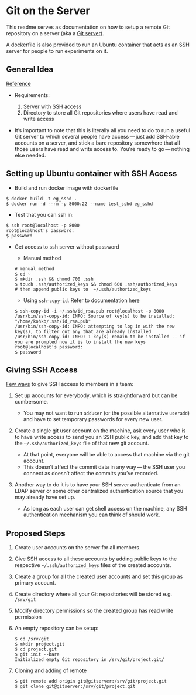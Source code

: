 # Git on the Server

This readme serves as documentation on how to setup a remote Git repository on a server (aka a [Git server](https://www.quora.com/What-is-a-git-server)).

A dockerfile is also provided to run an Ubuntu container that acts as an SSH server for people to run experiments on it.

## General Idea

[Reference](https://git-scm.com/book/en/v2/Git-on-the-Server-The-Protocols)

* Requirements:
    1. Server with SSH access
    2. Directory to store all Git repositories where users have read and write access

* It’s important to note that this is literally all you need to do to run a useful Git server to which several people have access — just add SSH-able accounts on a server, and stick a bare repository somewhere that all those users have read and write access to. You’re ready to go — nothing else needed.

## Setting up Ubuntu container with SSH Access

* Build and run docker image with dockerfile

```console
$ docker build -t eg_sshd .
$ docker run -d --rm -p 8000:22 --name test_sshd eg_sshd
```

* Test that you can ssh in:

```console
$ ssh root@localhost -p 8000
root@localhost's password:
$ password
```

* Get access to ssh server without password
  * Manual method

  ```console
  # manual method
  $ cd ~
  $ mkdir .ssh && chmod 700 .ssh
  $ touch .ssh/authorized_keys && chmod 600 .ssh/authorized_keys
  # then append public keys to  ~/.ssh/authorized_keys
  ```

  * Using `ssh-copy-id`. Refer to documentation [here](https://www.ssh.com/ssh/copy-id)

  ```console
  $ ssh-copy-id -i ~/.ssh/id_rsa.pub root@localhost -p 8000
  /usr/bin/ssh-copy-id: INFO: Source of key(s) to be installed: "/home/kohkb/.ssh/id_rsa.pub"
  /usr/bin/ssh-copy-id: INFO: attempting to log in with the new key(s), to filter out any that are already installed
  /usr/bin/ssh-copy-id: INFO: 1 key(s) remain to be installed -- if you are prompted now it is to install the new keys
  root@localhost's password:
  $ password
  ```

## Giving SSH Access

[Few ways](https://git-scm.com/book/en/v2/Git-on-the-Server-Getting-Git-on-a-Server) to give SSH access to members in a team:

1. Set up accounts for everybody, which is straightforward but can be cumbersome.
    * You may not want to run `adduser` (or the possible alternative `useradd`) and have to set temporary passwords for every new user.

2. Create a single git user account on the machine, ask every user who is to have write access to send you an SSH public key, and add that key to the `~/.ssh/authorized_keys` file of that new git account.
    * At that point, everyone will be able to access that machine via the git account.
    * This doesn’t affect the commit data in any way — the SSH user you connect as doesn’t affect the commits you’ve recorded.

3. Another way to do it is to have your SSH server authenticate from an LDAP server or some other centralized authentication source that you may already have set up.
    * As long as each user can get shell access on the machine, any SSH authentication mechanism you can think of should work.

## Proposed Steps

1. Create user accounts on the server for all members.
1. Give SSH access to all these accounts by adding public keys to the respective `~/.ssh/authorized_keys` files of the created accounts.
1. Create a group for all the created user accounts and set this group as primary account.
1. Create directory where all your Git repositories will be stored e.g. `/srv/git`
1. Modify directory permissions so the created group has read write permission
1. An empty repository can be setup:

    ```console
    $ cd /srv/git
    $ mkdir project.git
    $ cd project.git
    $ git init --bare
    Initialized empty Git repository in /srv/git/project.git/
    ```

1. Cloning and adding of remote

    ```console
    $ git remote add origin git@gitserver:/srv/git/project.git
    $ git clone git@gitserver:/srv/git/project.git
    ```
